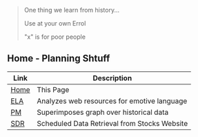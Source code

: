 > One thing we learn from history...
>
> Use at your own Errol
>
> "x" is for poor people

## Home - Planning Shtuff

 Link | Description 
------|-------------------
 [Home](README.md) | This Page
 [ELA](EmotiveLanguageAnalyzer.md) | Analyzes web resources for emotive language
 [PM](PatternMatching.md) | Superimposes graph over historical data 
 [SDR](ScheduledDataRetrieval.md) | Scheduled Data Retrieval from Stocks Website

